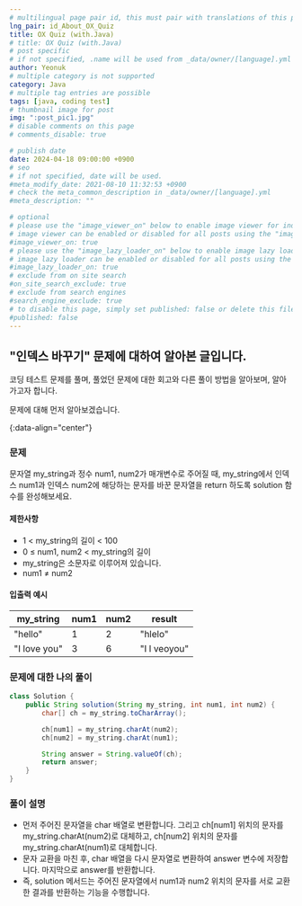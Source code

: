 ```yaml
---
# multilingual page pair id, this must pair with translations of this page. (This name must be unique)
lng_pair: id_About_OX_Quiz
title: OX Quiz (with.Java)
# title: OX Quiz (with.Java)
# post specific
# if not specified, .name will be used from _data/owner/[language].yml
author: Yeonuk
# multiple category is not supported
category: Java
# multiple tag entries are possible
tags: [java, coding test]
# thumbnail image for post
img: ":post_pic1.jpg"
# disable comments on this page
# comments_disable: true

# publish date
date: 2024-04-18 09:00:00 +0900
# seo
# if not specified, date will be used.
#meta_modify_date: 2021-08-10 11:32:53 +0900
# check the meta_common_description in _data/owner/[language].yml
#meta_description: ""

# optional
# please use the "image_viewer_on" below to enable image viewer for individual pages or posts (_posts/ or [language]/_posts folders).
# image viewer can be enabled or disabled for all posts using the "image_viewer_posts: true" setting in _data/conf/main.yml.
#image_viewer_on: true
# please use the "image_lazy_loader_on" below to enable image lazy loader for individual pages or posts (_posts/ or [language]/_posts folders).
# image lazy loader can be enabled or disabled for all posts using the "image_lazy_loader_posts: true" setting in _data/conf/main.yml.
#image_lazy_loader_on: true
# exclude from on site search
#on_site_search_exclude: true
# exclude from search engines
#search_engine_exclude: true
# to disable this page, simply set published: false or delete this file
#published: false
---
```


<!-- outline-start -->

## "인덱스 바꾸기" 문제에 대하여 알아본 글입니다.

코딩 테스트 문제를 풀며, 풀었던 문제에 대한 회고와 다른 풀이 방법을 알아보며, 알아가고자 합니다.

문제에 대해 먼저 알아보겠습니다.

{:data-align="center"}

<!-- outline-end -->

### 문제

문자열 my_string과 정수 num1, num2가 매개변수로 주어질 때, my_string에서 인덱스 num1과 인덱스 num2에 해당하는 문자를 바꾼 문자열을 return 하도록 solution 함수를 완성해보세요.

#### 제한사항

- 1 < my_string의 길이 < 100
- 0 ≤ num1, num2 < my_string의 길이
- my_string은 소문자로 이루어져 있습니다.
- num1 ≠ num2

#### 입출력 예시

| my_string    | num1 | num2 | result       |
| ------------ | ---- | ---- | ------------ |
| "hello"      | 1    | 2    | "hlelo"      |
| "I love you" | 3    | 6    | "I l veoyou" |

<!-- | start_num | end_num | result |
| --------- | ------- | ------ |
| 10        | 3       | 0      | -->

### 문제에 대한 나의 풀이

```java
class Solution {
    public String solution(String my_string, int num1, int num2) {
        char[] ch = my_string.toCharArray();

        ch[num1] = my_string.charAt(num2);
        ch[num2] = my_string.charAt(num1);

        String answer = String.valueOf(ch);
        return answer;
    }
}
```

### 풀이 설명

- 먼저 주어진 문자열을 char 배열로 변환합니다. 그리고 ch[num1] 위치의 문자를 my_string.charAt(num2)로 대체하고, ch[num2] 위치의 문자를 my_string.charAt(num1)로 대체합니다.
- 문자 교환을 마친 후, char 배열을 다시 문자열로 변환하여 answer 변수에 저장합니다. 마지막으로 answer를 반환합니다.
- 즉, solution 메서드는 주어진 문자열에서 num1과 num2 위치의 문자를 서로 교환한 결과를 반환하는 기능을 수행합니다.

